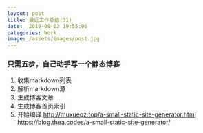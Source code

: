 ```yaml
---
layout: post
title: 最近工作总结(31)
date:  2019-09-02 19:55:06
categories: Work
image: /assets/images/post.jpg
---
```


### 只需五步，自己动手写一个静态博客
1. 收集markdown列表
2. 解析markdown源
3. 生成博客文章
4. 生成博客首页索引
5. 开始编译
http://muxueqz.top/a-small-static-site-generator.html
https://blog.thea.codes/a-small-static-site-generator/
